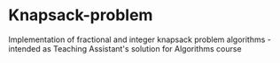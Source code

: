 Knapsack-problem
================

Implementation of fractional and integer knapsack problem algorithms - intended as Teaching Assistant's solution for Algorithms course

